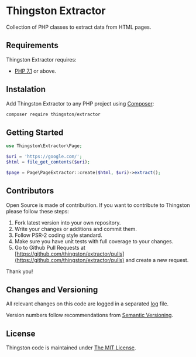 Thingston Extractor
===================

Collection of PHP classes to extract data from HTML pages.

Requirements
------------

Thingston Extractor requires:

-   [PHP 7.1](https://secure.php.net/releases/7_1_0.php) or above.

Instalation
-----------

Add Thingston Extractor to any PHP project using [Composer](https://getcomposer.org/):

```bash
composer require thingston/extractor
```

Getting Started
---------------

```php
use Thingston\Extractor\Page;

$uri = 'https://google.com/';
$html = file_get_contents($uri);

$page = Page\PageExtractor::create($html, $uri)->extract();
```

Contributors
------------

Open Source is made of contribuition. If you want to contribute to Thingston please
follow these steps:

1.  Fork latest version into your own repository.
2.  Write your changes or additions and commit them.
3.  Follow PSR-2 coding style standard.
4.  Make sure you have unit tests with full coverage to your changes.
5.  Go to Github Pull Requests at [https://github.com/thingston/extractor/pulls](https://github.com/thingston/extractor/pulls)
    and create a new request.

Thank you!

Changes and Versioning
----------------------

All relevant changes on this code are logged in a separated [log](CHANGELOG.md) file.

Version numbers follow recommendations from [Semantic Versioning](http://semver.org/).

License
-------

Thingston code is maintained under [The MIT License](https://opensource.org/licenses/MIT).